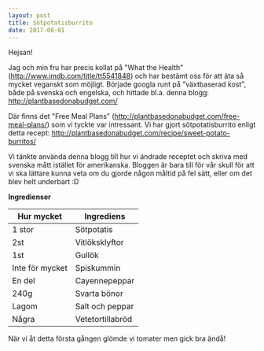 ```yaml
---
layout: post
title: Sötpotatisburrito
date: 2017-08-01
---
```

Hejsan!

Jag och min fru har precis kollat på "What the Health" (http://www.imdb.com/title/tt5541848) och har bestämt oss för att äta så mycket veganskt som möjligt. Började googla runt på "växtbaserad kost", både på svenska och engelska, och hittade bl.a. denna blogg: http://plantbasedonabudget.com/

Där finns det "Free Meal Plans" (http://plantbasedonabudget.com/free-meal-plans/) som vi tyckte var intressant. Vi har gjort sötpotatisburrito enligt detta recept: http://plantbasedonabudget.com/recipe/sweet-potato-burritos/

Vi tänkte använda denna blogg till hur vi ändrade receptet och skriva med svenska mått istället för amerikanska. Bloggen är bara till för vår skull för att vi ska lättare kunna veta om du gjorde någon måltid på fel sätt, eller om det blev helt underbart :D

**Ingredienser**

| Hur mycket | Ingrediens |
|-------|--------|
| 1 stor | Sötpotatis |
| 2st | Vitlöksklyftor |
| 1st | Gullök |
| Inte för mycket | Spiskummin |
| En del | Cayennepeppar |
| 240g | Svarta bönor |
| Lagom | Salt och peppar |
| Några | Vetetortillabröd |

När vi åt detta första gången glömde vi tomater men gick bra ändå!